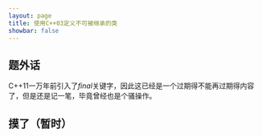 ```yaml
---
layout: page
title: 使用C++03定义不可被继承的类
showbar: false
---
```


## 题外话

C++11一万年前引入了*final*关键字，因此这已经是一个过期得不能再过期得内容了，但是还是记一笔，毕竟曾经也是个骚操作。

## 摸了（暂时）
